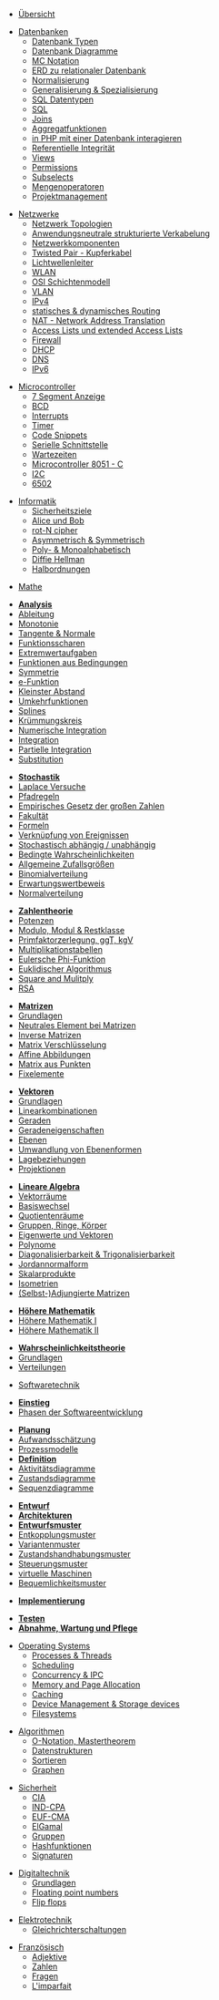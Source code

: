 * [Übersicht](/)
<!-- /// [db-db] -->
* [Datenbanken](/db/db)
  * [Datenbank Typen](/db/datenbank_typen.md)
  * [Datenbank Diagramme](db/diagramme.md)
  * [MC Notation](db/mc_notation.md)
  * [ERD zu relationaler Datenbank](db/erd_zu_db.md)
  * [Normalisierung](db/normalisierung.md)
  * [Generalisierung & Spezialisierung](db/generalisierung_spezialisierung.md)
  * [SQL Datentypen](db/datentypen.md)
  * [SQL](db/sql.md)
  * [Joins](db/joins.md)
  * [Aggregatfunktionen](db/aggregatfunktionen.md)
  * [in PHP mit einer Datenbank interagieren](db/php_db_interaktionen.md)
  * [Referentielle Integrität](db/referentielle_integrität.md)
  * [Views](db/views.md)
  * [Permissions](db/permissions.md)
  * [Subselects](db/subselects.md)
  * [Mengenoperatoren](db/mengenoperatoren.md)
  * [Projektmanagement](db/projektmanagement.md)
<!-- /// [db-db] -->
<!-- /// [netzwerke-netzwerke] -->
* [Netzwerke](/netzwerke/netzwerke)
  * [Netzwerk Topologien](/netzwerke/topologien.md)
  * [Anwendungsneutrale strukturierte Verkabelung](/netzwerke/strukturierte_verkabelung.md)
  * [Netzwerkkomponenten](/netzwerke/netzwerkkomponenten.md)
  * [Twisted Pair - Kupferkabel](/netzwerke/twisted_pair.md)
  * [Lichtwellenleiter](/netzwerke/lwl.md)
  * [WLAN](/netzwerke/wlan.md)
  * [OSI Schichtenmodell](/netzwerke/osi_schichtenmodell.md)
  * [VLAN](/netzwerke/vlan.md)
  * [IPv4](/netzwerke/ipv4.md)
  * [statisches & dynamisches Routing](/netzwerke/routing.md)
  * [NAT - Network Address Translation](/netzwerke/nat.md)
  * [Access Lists und extended Access Lists](/netzwerke/acl.md)
  * [Firewall](/netzwerke/firewall.md)
  * [DHCP](/netzwerke/dhcp.md)
  * [DNS](/netzwerke/dns.md)
  * [IPv6](/netzwerke/ipv6.md)
<!-- /// [netzwerke-netzwerke] -->
<!-- /// [microcontroller-microcontroller] -->
* [Microcontroller](microcontroller/microcontroller)
  * [7 Segment Anzeige](/microcontroller/7segment.md)
  * [BCD](/microcontroller/bcd.md)
  * [Interrupts](/microcontroller/interrupts.md)
  * [Timer](/microcontroller/timer.md)
  * [Code Snippets](/microcontroller/code_snippets.md)
  * [Serielle Schnittstelle](/microcontroller/serielle_schnittstelle.md)
  * [Wartezeiten](/microcontroller/wartezeiten.md)
  * [Microcontroller 8051 - C](/microcontroller/8051-C.md)
  * [I2C](/microcontroller/i2c.md)
  * [6502](/microcontroller/6502.md)
<!-- /// [microcontroller-microcontroller] -->
<!-- /// [informatik-informatik] -->
* [Informatik](informatik/informatik)
  * [Sicherheitsziele](informatik/sicherheitsziele.md)
  * [Alice und Bob](informatik/alice_und_bob.md)
  * [rot-N cipher](informatik/rot-n.md)
  * [Asymmetrisch & Symmetrisch](informatik/a_symmetrisch.md)
  * [Poly- & Monoalphabetisch](informatik/poly_mono_alphabetisch.md)
  * [Diffie Hellman](informatik/diffie_hellman.md)
  * [Halbordnungen](informatik/halbordnung.md)
<!-- /// [informatik-informatik] -->
<!-- /// [mathe-mathe] -->
* [Mathe](/mathe/mathe)
<!-- /// [mathe-analysis] -->
  * [**Analysis**](mathe/analysis.md)
  * [Ableitung](mathe/ableitung.md)
  * [Monotonie](mathe/monotonie.md)
  * [Tangente & Normale](mathe/tangente_normale.md)
  * [Funktionsscharen](mathe/funktionsscharen.md)
  * [Extremwertaufgaben](mathe/extremwertaufgaben.md)
  * [Funktionen aus Bedingungen](mathe/funktionen_aus_bedingungen.md)
  * [Symmetrie](mathe/symmetrie.md)
  * [e-Funktion](mathe/e-funktion.md)
  * [Kleinster Abstand](mathe/kleinster_abstand.md)
  * [Umkehrfunktionen](mathe/umkehrfunktionen.md)
  * [Splines](mathe/splines.md)
  * [Krümmungskreis](mathe/krümmungskreis.md)
  * [Numerische Integration](mathe/numerische_integration.md)
  * [Integration](mathe/integration.md)
  * [Partielle Integration](mathe/partielle_integration.md)
  * [Substitution](mathe/substitution.md)
<!-- /// [mathe-analysis] -->
<!-- /// [mathe-stochastik] -->
  * [**Stochastik**](/mathe/stochastik.md)
  * [Laplace Versuche](mathe/laplace.md)
  * [Pfadregeln](mathe/pfadregeln.md)
  * [Empirisches Gesetz der großen Zahlen](mathe/empirisches_gesetz_der_großen_zahlen.md)
  * [Fakultät](mathe/factorial.md)
  * [Formeln](mathe/stochastik_formeln.md)
  * [Verknüpfung von Ereignissen](mathe/verknüpfung_von_ereignissen.md)
  * [Stochastisch abhängig / unabhängig](mathe/stochastisch_abhängig_unabhängig.md)
  * [Bedingte Wahrscheinlichkeiten](/mathe/bedingte_wahrscheinlichkeiten.md)
  * [Allgemeine Zufallsgrößen](mathe/zufallsgrößen.md)
  * [Binomialverteilung](/mathe/binomialverteilung.md)
  * [Erwartungswertbeweis](mathe/erwartungswertbeweis.md)
  * [Normalverteilung](/mathe/normalverteilung.md)
<!-- /// [mathe-stochastik] -->
<!-- /// [mathe-zahlentheorie] -->
  * [**Zahlentheorie**](/mathe/zahlentheorie.md)
  * [Potenzen](mathe/potenzen.md)
  * [Modulo, Modul & Restklasse](mathe/modulo_modul_restklasse.md)
  * [Primfaktorzerlegung, ggT, kgV](mathe/primfaktorzerlegung_ggt_kgv.md)
  * [Multiplikationstabellen](mathe/multiplikationstabellen.md)
  * [Eulersche Phi-Funktion](mathe/phi.md)
  * [Euklidischer Algorithmus](mathe/euklidischer_algorithmus.md)
  * [Square and Mulitply](mathe/square_and_multiply.md)
  * [RSA](mathe/rsa.md)
<!-- /// [mathe-zahlentheorie] -->
<!-- /// [mathe-matrizen] -->
  * [**Matrizen**](/mathe/matrizen.md)
  * [Grundlagen](mathe/matrix_grundlagen.md)
  * [Neutrales Element bei Matrizen](mathe/matrix_neutrales_element.md)
  * [Inverse Matrizen](mathe/matrix_inverse.md)
  * [Matrix Verschlüsselung](mathe/matrix_verschluesselung.md)
  * [Affine Abbildungen](mathe/affine_abbildungen.md)
  * [Matrix aus Punkten](mathe/abbildungsmatrix_aus_punkten.md)
  * [Fixelemente](/mathe/fixelemente.md)
<!-- /// [mathe-matrizen] -->
<!-- /// [mathe-vektoren] -->
  * [**Vektoren**](/mathe/vektoren.md)
  * [Grundlagen](mathe/vektor_grundlagen.md)
  * [Linearkombinationen](/mathe/linearkombinationen.md)
  * [Geraden](/mathe/geraden.md)
  * [Geradeneigenschaften](/mathe/geradeneigenschaften.md)
  * [Ebenen](/mathe/ebenen.md)
  * [Umwandlung von Ebenenformen](/mathe/ebenenformumwandlungen.md)
  * [Lagebeziehungen](/mathe/lagebeziehungen.md)
  * [Projektionen](/mathe/projektionen.md)
<!-- /// [mathe-vektoren] -->
<!-- /// [mathe-lineare-algebra] -->
  * [**Lineare Algebra**](/mathe/lineare_algebra.md)
  * [Vektorräume](/mathe/vektorräume.md)
  * [Basiswechsel](/mathe/basiswechsel.md)
  * [Quotientenräume](/mathe/quotientenraum.md)
  * [Gruppen, Ringe, Körper](/mathe/gruppen_ringe_körper.md)
  * [Eigenwerte und Vektoren](/mathe/eigenwerte_vektoren.md)
  * [Polynome](/mathe/polynome.md)
  * [Diagonalisierbarkeit & Trigonalisierbarkeit](/mathe/diagonalisierbarkeit_trigonalisierbarkeit.md)
  * [Jordannormalform](/mathe/jordannormalform.md)
  * [Skalarprodukte](/mathe/skalarprodukte.md)
  * [Isometrien](/mathe/isometrien.md)
  * [(Selbst-)Adjungierte Matrizen](/mathe/adjungierte_matrizen.md)
<!-- /// [ mathe-lineare-algebra] -->
<!-- /// [mathe-höhere-mathematik] -->
  * [**Höhere Mathematik**](/mathe/höhere_mathematik.md)
  * [Höhere Mathematik I](/mathe/höhere_mathematik_1.md)
  * [Höhere Mathematik II](/mathe/höhere_mathematik_2.md)
<!-- /// [mathe-höhere-mathematik] -->
<!-- /// [mathe-wahrscheinlichkeitstheorie] -->
  * [**Wahrscheinlichkeitstheorie**](/mathe/wahrscheinlichkeitstheorie.md)
  * [Grundlagen](/mathe/wt_grundlagen.md)
  * [Verteilungen](/mathe/verteilungen.md)
<!-- /// [mathe-wahrscheinlichkeitstheorie] -->
<!-- /// [mathe-mathe] -->
<!-- /// [swt-swt] -->
* [Softwaretechnik](/swt/swt)
<!-- /// [swt-einstieg] -->
  * [**Einstieg**](/swt/einstieg.md)
  * [Phasen der Softwareentwicklung](/swt/phasen.md)
<!-- /// [swt-einstieg] -->
<!-- /// [swt-planung] -->
  * [**Planung**](/swt/planung.md)
  * [Aufwandsschätzung](/swt/aufwandsschätzung.md)
  * [Prozessmodelle](/swt/prozessmodelle.md)
  * [**Definition**](/swt/definition.md)
  * [Aktivitätsdiagramme](/swt/aktivitätsdiagramme.md)
  * [Zustandsdiagramme](/swt/zustandsdiagramme.md)
  * [Sequenzdiagramme](/swt/sequenzdiagramme.md)
<!-- /// [swt-planung] -->
<!-- /// [swt-entwurf] -->
  * [**Entwurf**](/swt/entwurf.md)
  * [**Architekturen**](/swt/architekturen.md)
  * [**Entwurfsmuster**](/swt/entwurfsmuster.md)
  * [Entkopplungsmuster](/swt/entkopplungsmuster.md)
  * [Variantenmuster](/swt/variantenmuster.md)
  * [Zustandshandhabungsmuster](/swt/zustandshandhabungsmuster.md)
  * [Steuerungsmuster](/swt/steuerungsmuster.md)
  * [virtuelle Maschinen](/swt/virtuelle_maschinen.md)
  * [Bequemlichkeitsmuster](/swt/bequemlichkeitsmuster.md)
<!-- /// [swt-entwurf] -->
<!-- /// [swt-implementierung] -->
  * [**Implementierung**](/swt/implementierung.md)
<!-- /// [swt-implementierung] -->
<!-- /// [swt-testen-wartung-pflege] -->
  * [**Testen**](/swt/testen.md)
  * [**Abnahme, Wartung und Pflege**](/swt/abnahme_wartung_und_pflege.md)
<!-- /// [swt-testen-wartung-pflege] -->
<!-- /// [swt-swt] -->
<!-- /// [os-os] -->
* [Operating Systems](/os/os)
  * [Processes & Threads](/os/process_thread.md)
  * [Scheduling](/os/scheduling.md)
  * [Concurrency & IPC](/os/concurrency_ipc.md)
  * [Memory and Page Allocation](/os/allocation.md)
  * [Caching](/os/caching.md)
  * [Device Management & Storage devices](/os/device_storage.md)
  * [Filesystems](/os/filesystems.md)
<!-- /// [os-os] -->
<!-- /// [algo-algo] -->
* [Algorithmen](/algorithmen/algorithmen)
  * [O-Notation, Mastertheorem](/algorithmen/o_notation_mastertheorem.md)
  * [Datenstrukturen](/algorithmen/datenstrukturen.md)
  * [Sortieren](/algorithmen/sortieren.md)
  * [Graphen](/algorithmen/graphen.md)
<!-- /// [algo-algo] -->
<!-- /// [sicherheit-sicherheit] -->
* [Sicherheit](/sicherheit/sicherheit)
  * [CIA](/sicherheit/cia.md)
  * [IND-CPA](/sicherheit/ind-cpa.md)
  * [EUF-CMA](/sicherheit/euf-cma.md)
  * [ElGamal](/sicherheit/elgamal.md)
  * [Gruppen](/sicherheit/gruppen.md)
  * [Hashfunktionen](/sicherheit/hashfunktionen.md)
  * [Signaturen](/sicherheit/signaturen.md)
<!-- /// [sicherheit-sicherheit] -->
<!-- /// [dt-dt] -->
* [Digitaltechnik](/dt/dt)
  * [Grundlagen](/dt/grundlagen.md)
  * [Floating point numbers](/dt/floats.md)
  * [Flip flops](/dt/flipflops.md)
<!-- /// [dt-dt] -->
<!-- /// [etk-etk] -->
* [Elektrotechnik](/etk/etk)
  * [Gleichrichterschaltungen](etk/gleichrichterschaltungen.md)
<!-- /// [etk-etk] -->
<!-- /// [französisch-französisch] -->
* [Französisch](/französisch/französisch)
  * [Adjektive](/französisch/adjektive.md)
  * [Zahlen](/französisch/zahlen.md)
  * [Fragen](/französisch/fragen.md)
  * [L'imparfait](/französisch/imperfekt.md)
<!-- /// [französisch-französisch] -->
